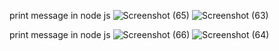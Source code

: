 print message in node js
![Screenshot (65)](https://github.com/user-attachments/assets/8406a76c-d666-4c9b-873e-7a15961693ac)
![Screenshot (63)](https://github.com/user-attachments/assets/f6288145-98fb-44a7-85a3-6804d586f07b)

print message in node js
![Screenshot (66)](https://github.com/user-attachments/assets/0b4952cf-2be1-4c9f-a6c1-9c208c7e6bf7)
![Screenshot (64)](https://github.com/user-attachments/assets/a5422e86-bd6a-44b8-979a-c68c8a5cc3c2)
